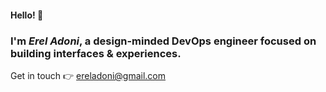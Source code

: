 #### Hello! 👋

### I'm *Erel Adoni*, a design-minded DevOps engineer focused on building interfaces & experiences.

Get in touch 👉 ereladoni@gmail.com
